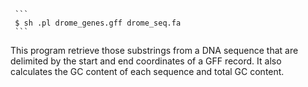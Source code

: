      ```
     $ sh .pl drome_genes.gff drome_seq.fa    
     ```
This program retrieve those substrings from a DNA sequence that are delimited by the start and end coordinates of a GFF record. It also calculates the GC content of each sequence and total GC content.
